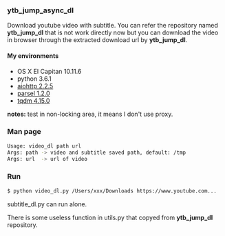 ### ytb_jump_async_dl

Download youtube video with subtitle. You can refer the repository named **ytb_jump_dl** that is not work directly now but you can download the video in browser through the extracted download url by **ytb_jump_dl**.

#### My environments

* OS X EI Capitan 10.11.6
* python 3.6.1
* [aiohttp 2.2.5](http://aiohttp.readthedocs.io/en/stable/)
* [parsel 1.2.0](https://github.com/scrapy/parsel)
* [tqdm 4.15.0](https://github.com/tqdm/tqdm)

**notes:** test in non-locking area, it means I don't use proxy.

### Man page

```bash
Usage: video_dl path url
Args: path -> video and subtitle saved path, default: /tmp
Args: url  -> url of video
```

### Run

```bash
$ python video_dl.py /Users/xxx/Downloads https://www.youtube.com...
```

subtitle_dl.py can run alone.

There is some useless function in utils.py that copyed from **ytb_jump_dl** repository.